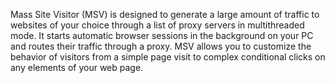 Mass Site Visitor (MSV) is designed to generate a large amount of traffic to websites of your choice through a list of proxy servers in multithreaded mode. It starts automatic browser sessions in the background on your PC and routes their traffic through a proxy. MSV allows you to customize the behavior of visitors from a simple page visit to complex conditional clicks on any elements of your web page.
